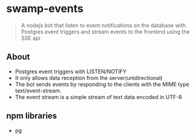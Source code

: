 # swamp-events
> A nodejs bot that listen to event notifications on the database with Postgres
> event triggers and stream events to the frontend using the SSE api

## About
- Postgres event triggers with LISTEN/NOTIFY
- It only allows data reception from the server(unidirectional)
- The bot sends events by responding to the clients with the MIME type text/event-stream.
- The event stream is a simple stream of text data encoded in UTF-8


## npm libraries
- pg
